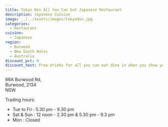 ```yaml
---
title: Tokyo Den All You Can Eat Japanese Restaurant
description: Japanese Cuisine
image: ../../assets/images/tokyoden.jpg
categories:
  - Restaurant
cuisine:
  - Japanese
region:
  - Burwood
  - New South Wales
  - Australia
discount_pct: 0
discount_text: Free drinks for all you can eat dine in when you show your member card
---
```


66A Burwood Rd,\
Burwood, 2134\
NSW

Trading hours:

- Tue to Fri : 5.30 pm - 9.30 pm
- Sat & Sun : 12 noon - 2.30 pm & 5.30 pm - 9.3 pm
- Mon : Closed
